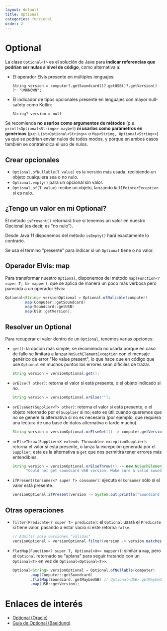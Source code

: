 ```yaml
---
layout: default
title: Optional
categories: funcional
order: 2
---
```

# Optional

La clase `Optional<T>` es el solución de Java para **indicar referencias que podrían ser nulas a nivel de código**, como alternativa a:
* El operador Elvis presente en múltiples lenguajes: 
  
  `String version = computer?.getSoundcard()?.getUSB()?.getVersion() ?: "UNKNOWN";`
* El indicador de tipos opcionales presente en lenguajes con mayor null-safety como Kotlin:
  
  `String? version = null`

Se recomienda **no usarlos como argumentos de métodos** (p.e. `print(<Optional<String>> maybe)`)  **ni usarlos como parámetros en genéricos** (p.e. `List<Optional<String>>` o `Map<String, Optional<String>>`) ya que se podrían enviar nulos de todos modos, y porque en ambos casos también se contraindica el uso de nulos.
  
## Crear opcionales
* `Optional.ofNullable(T value)` es la versión más usada, recibiendo un objeto cualquiera sea o no nulo.
* `Optional.empty()` para un opcional sin valor.
* `Optional.of(T value)` recibe un objeto, lanzando `NullPointerException` si es nulo.

## ¿Tengo un valor en mi Optional?
El método `isPresent()` retornará true si tenemos un valor en nuestro Opcional (es decir, es "no nulo"). 

Desde Java 11 disponemos del método `isEmpty()` hará exactamente lo contrario. 

Se usa el término "presente" para indicar si un `Optional` tiene o no valor.

## Operador Elvis: map
Para transformar nuestro `Optional`, disponemos del método `map(Function<? super T, U> mapper)`, que se aplica de manera un poco más verbosa pero parecida a un operador Elvis:
```java
Optional<String> versionOptional = Optional.ofNullable(computer)
        .map(Computer::getSoundcard)
        .map(Soundcard::getUSB)
        .map(USB::getVersion);
```

## Resolver un Optional
Para recuperar el valor dentro de un `Optional`, tenemos varias opciones:
* `get()`: la opción más simple; se recomienda no usarla porque en caso de fallo se limitará a lanzar `NoSuchElementException` con el mensaje genérico de error "No value present", lo que hace que en código que use `Optional` en muchos puntos los errores sean difíciles de trazar.
  ```java
  String version = versionOptional.get();
  ```
* `orElse(T other)`: retorna el valor si está presente, o el objeto indicado si no.
  ```java
  String version = versionOptional.orElse("");
  ```
* `orElseGet(Supplier<T> other)`: retorna el valor si está presente, o el objeto retornado por el `Supplier` si no; esto es útil cuando queremos que no se genere la alternativa si no es necesaria (por ejemplo, que requiera una lectura de una base de datos alternativa o tarde mucho).
  ```java
  String version = versionOptional.orElseGet(() -> computer.getVersionAlt());
  ```
* `orElseThrow(Supplier<X extends Throwable> exceptionSupplier)`: retorna el valor si está presente, o lanza la excepción generada por el `Supplier`; esta es la alternativa a `get` que nos permitirá tener errores más entendibles.
  ```java
  String version = versionOptional.orElseThrow(() -> new NoSuchElementException(
        "Could not get soundcard USB version. Make sure a valid soundcard is connected");
  ```
* `ifPresent(Consumer<? super T> consumer)`: ejecuta el `Consumer` sólo si el valor está presente. 
  ```java
  versionOptional.ifPresent(version -> System.out.println("Soundcard USB version: " + version);
  ```
  
## Otras operaciones
* `filter(Predicate<? super T> predicate)`: el `Optional` usará el `Predicate` si tiene valor, pasando a estar vacío si este retorna `false`.
  ```java
  // Admitir sólo versiones "válidas"
  versionOptional = versionOptional.filter(version -> version.matches("[0-9]\\.[0-9]));
  ```
* `flatMap(Function<? super T, Optional<U>> mapper))`: similar a `map`, pero el `Optional` retornado se "aplana" para seguir tratando con un `Optional<T>` en vez de `Optional<Optional<T>>`.
  ```java
  Optional<String> versionOptional = Optional.ofNullable(computer)
          .map(Computer::getSoundcard)
          .flatMap(Soundcard::getMaybeUSB) // Optional<USB> getMaybeUSB()
          .map(USB::getVersion);
  ```

# Enlaces de interés
* [Optional (Oracle)](https://www.oracle.com/technical-resources/articles/java/java8-optional.html)
* [Guía de Optional (Baeldung)](https://www.baeldung.com/java-optional)

